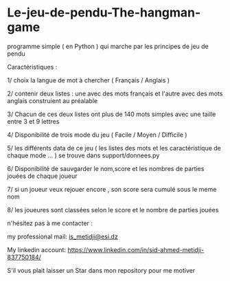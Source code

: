 # Le-jeu-de-pendu-The-hangman-game
programme simple  ( en Python ) qui marche par les principes de jeu de pendu


Caractéristiques :

1/ choix la langue de mot à chercher ( Français / Anglais )

2/ contenir deux listes : une avec des mots français et l'autre avec des mots anglais construient au préalable

3/ Chacun de ces deux listes ont plus de 140 mots simples avec une taille entre 3 et 9 lettres

4/ Disponibilité de trois mode du jeu ( Facile / Moyen / Difficile )

5/ les différents data de ce jeu ( les listes des mots et les caractéristique de chaque mode ... ) se trouve dans support/donnees.py

6/ Disponibilité de sauvgarder le nom,score et les nombres de parties jouées de chaque joueur

7/ si un joueur veux rejouer encore , son score sera cumulé sous le meme nom

8/ les joueures sont classées selon le score et le nombre de parties jouées

n'hésitez pas à me contacter :

my professional mail: is_metidji@esi.dz

My linkedin account: https://www.linkedin.com/in/sid-ahmed-metidji-837750184/

S'il vous plait laisser un Star dans mon repository pour me motiver
